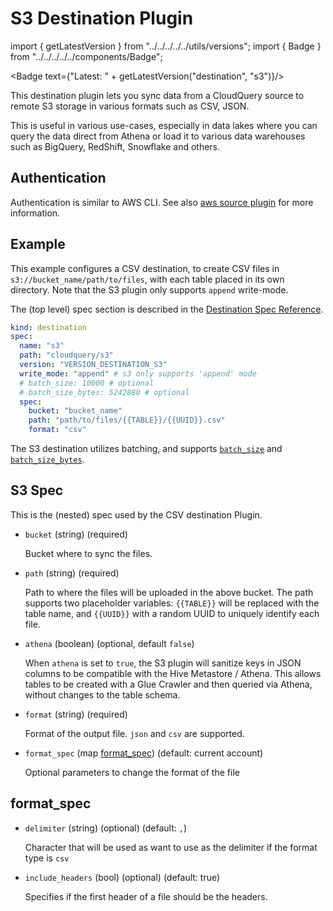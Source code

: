 # S3 Destination Plugin

import { getLatestVersion } from "../../../../../utils/versions";
import { Badge } from "../../../../../components/Badge";

<Badge text={"Latest: " + getLatestVersion("destination", "s3")}/>

This destination plugin lets you sync data from a CloudQuery source to remote S3 storage in various formats such as CSV, JSON.

This is useful in various use-cases, especially in data lakes where you can query the data direct from Athena or load it to various data warehouses such as BigQuery, RedShift, Snowflake and others.

## Authentication

Authentication is similar to AWS CLI. See also [aws source plugin](../../sources/aws/overview#authentication) for more information.

## Example

This example configures a CSV destination, to create CSV files in `s3://bucket_name/path/to/files`, with each table placed in its own directory. Note that the S3 plugin only supports `append` write-mode.

The (top level) spec section is described in the [Destination Spec Reference](/docs/reference/destination-spec).

```yaml
kind: destination
spec:
  name: "s3"
  path: "cloudquery/s3"
  version: "VERSION_DESTINATION_S3"
  write_mode: "append" # s3 only supports 'append' mode
  # batch_size: 10000 # optional
  # batch_size_bytes: 5242880 # optional
  spec:
    bucket: "bucket_name"
    path: "path/to/files/{{TABLE}}/{{UUID}}.csv"
    format: "csv"
```

The S3 destination utilizes batching, and supports [`batch_size`](/docs/reference/destination-spec#batch_size) and [`batch_size_bytes`](/docs/reference/destination-spec#batch_size_bytes).

## S3 Spec

This is the (nested) spec used by the CSV destination Plugin.

- `bucket` (string) (required)

  Bucket where to sync the files.

- `path` (string) (required)

  Path to where the files will be uploaded in the above bucket. The path supports two placeholder variables: `{{TABLE}}` will be replaced with the table name, and `{{UUID}}` with a random UUID to uniquely identify each file. 

- `athena` (boolean) (optional, default `false`)

  When `athena` is set to `true`, the S3 plugin will sanitize keys in JSON columns to be compatible with the Hive Metastore / Athena. This allows tables to be created with a Glue Crawler and then queried via Athena, without changes to the table schema.

- `format` (string) (required)

  Format of the output file. `json` and `csv` are supported.

- `format_spec` (map [format_spec](#format_spec)) (default: current account)

  Optional parameters to change the format of the file

## format_spec

- `delimiter` (string) (optional) (default: `,`)

  Character that will be used as want to use as the delimiter if the format type is `csv`

- `include_headers` (bool) (optional) (default: true)

  Specifies if the first header of a file should be the headers.
